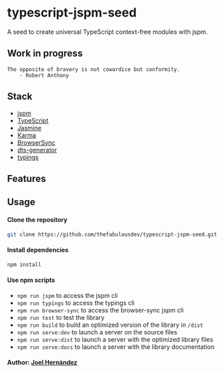 # typescript-jspm-seed

A seed to create universal TypeScript context-free modules with jspm.

Work in progress
----------------

    The opposite of bravery is not cowardice but conformity. 
    	- Robert Anthony

## Stack

* [jspm](http://jspm.io/)
* [TypeScript](https://www.typescriptlang.org/)
* [Jasmine](https://jasmine.github.io/)
* [Karma](https://karma-runner.github.io)
* [BrowserSync](https://www.browsersync.io/)
* [dts-generator](https://github.com/SitePen/dts-generator)
* [typings](https://github.com/typings/typings)

## Features

## Usage

#### Clone the repository

``` sh
git clone https://github.com/thefabulousdev/typescript-jspm-seed.git
```

#### Install dependencies
``` sh
npm install
```

#### Use npm scripts


* `npm run jspm` to access the jspm cli
* `npm run typings` to access the typings cli
* `npm run browser-sync` to access the browser-sync jspm cli
* `npm run test` to test the library
* `npm run build` to build an optimized version of the library in `/dist`
* `npm run serve:dev` to launch a server on the source files
* `npm run serve:dist` to launch a server with the optimized library files
* `npm run serve:docs` to launch a server with the library documentation

#### Author: [Joel Hernández](https://github.com/thefabulousdev)

